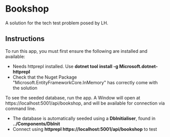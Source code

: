 # Bookshop
A solution for the tech test problem posed by LH.

## Instructions
To run this app, you must first ensure the following are installed and available:
- Needs httprepl installed. Use **dotnet tool install -g Microsoft.dotnet-httprepl**
- Check that the Nuget Package "Microsoft.EntityFrameworkCore.InMemory" has correctly come with the solution

To see the seeded database, run the app. A Window will open at https://localhost:5001/api/bookshop, and will be available for connection via command line.
- The database is automatically seeded using a **DbInitialiser**, found in **../Components/DbInit**
- Connect using **httprepl https://localhost:5001/api/bookshop** to test
